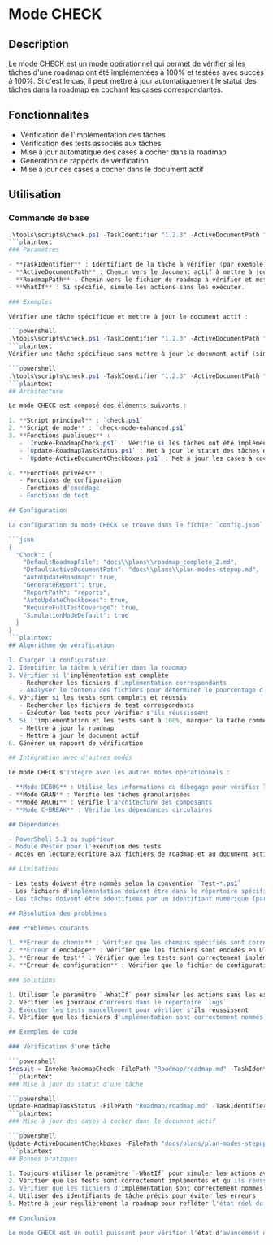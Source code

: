 # Mode CHECK

## Description

Le mode CHECK est un mode opérationnel qui permet de vérifier si les tâches d'une roadmap ont été implémentées à 100% et testées avec succès à 100%. Si c'est le cas, il peut mettre à jour automatiquement le statut des tâches dans la roadmap en cochant les cases correspondantes.

## Fonctionnalités

- Vérification de l'implémentation des tâches
- Vérification des tests associés aux tâches
- Mise à jour automatique des cases à cocher dans la roadmap
- Génération de rapports de vérification
- Mise à jour des cases à cocher dans le document actif

## Utilisation

### Commande de base

```powershell
.\tools\scripts\check.ps1 -TaskIdentifier "1.2.3" -ActiveDocumentPath "docs\plans\plan-modes-stepup.md"
```plaintext
### Paramètres

- **TaskIdentifier** : Identifiant de la tâche à vérifier (par exemple, "1.2.1.3.2.3").
- **ActiveDocumentPath** : Chemin vers le document actif à mettre à jour.
- **RoadmapPath** : Chemin vers le fichier de roadmap à vérifier et mettre à jour.
- **WhatIf** : Si spécifié, simule les actions sans les exécuter.

### Exemples

Vérifier une tâche spécifique et mettre à jour le document actif :

```powershell
.\tools\scripts\check.ps1 -TaskIdentifier "1.2.3" -ActiveDocumentPath "docs\plans\plan-modes-stepup.md"
```plaintext
Vérifier une tâche spécifique sans mettre à jour le document actif (simulation) :

```powershell
.\tools\scripts\check.ps1 -TaskIdentifier "1.2.3" -ActiveDocumentPath "docs\plans\plan-modes-stepup.md" -WhatIf
```plaintext
## Architecture

Le mode CHECK est composé des éléments suivants :

1. **Script principal** : `check.ps1`
2. **Script de mode** : `check-mode-enhanced.ps1`
3. **Fonctions publiques** :
   - `Invoke-RoadmapCheck.ps1` : Vérifie si les tâches ont été implémentées et testées
   - `Update-RoadmapTaskStatus.ps1` : Met à jour le statut des tâches dans la roadmap
   - `Update-ActiveDocumentCheckboxes.ps1` : Met à jour les cases à cocher dans le document actif

4. **Fonctions privées** :
   - Fonctions de configuration
   - Fonctions d'encodage
   - Fonctions de test

## Configuration

La configuration du mode CHECK se trouve dans le fichier `config.json` dans le répertoire `tools\scripts\roadmap-parser\config`.

```json
{
  "Check": {
    "DefaultRoadmapFile": "docs\\plans\\roadmap_complete_2.md",
    "DefaultActiveDocumentPath": "docs\\plans\\plan-modes-stepup.md",
    "AutoUpdateRoadmap": true,
    "GenerateReport": true,
    "ReportPath": "reports",
    "AutoUpdateCheckboxes": true,
    "RequireFullTestCoverage": true,
    "SimulationModeDefault": true
  }
}
```plaintext
## Algorithme de vérification

1. Charger la configuration
2. Identifier la tâche à vérifier dans la roadmap
3. Vérifier si l'implémentation est complète
   - Rechercher les fichiers d'implémentation correspondants
   - Analyser le contenu des fichiers pour déterminer le pourcentage d'implémentation
4. Vérifier si les tests sont complets et réussis
   - Rechercher les fichiers de test correspondants
   - Exécuter les tests pour vérifier s'ils réussissent
5. Si l'implémentation et les tests sont à 100%, marquer la tâche comme terminée
   - Mettre à jour la roadmap
   - Mettre à jour le document actif
6. Générer un rapport de vérification

## Intégration avec d'autres modes

Le mode CHECK s'intègre avec les autres modes opérationnels :

- **Mode DEBUG** : Utilise les informations de débogage pour vérifier l'implémentation
- **Mode GRAN** : Vérifie les tâches granularisées
- **Mode ARCHI** : Vérifie l'architecture des composants
- **Mode C-BREAK** : Vérifie les dépendances circulaires

## Dépendances

- PowerShell 5.1 ou supérieur
- Module Pester pour l'exécution des tests
- Accès en lecture/écriture aux fichiers de roadmap et au document actif

## Limitations

- Les tests doivent être nommés selon la convention `Test-*.ps1`
- Les fichiers d'implémentation doivent être dans le répertoire spécifié
- Les tâches doivent être identifiées par un identifiant numérique (par exemple, "1.2.3")

## Résolution des problèmes

### Problèmes courants

1. **Erreur de chemin** : Vérifier que les chemins spécifiés sont corrects
2. **Erreur d'encodage** : Vérifier que les fichiers sont encodés en UTF-8 avec BOM
3. **Erreur de test** : Vérifier que les tests sont correctement implémentés
4. **Erreur de configuration** : Vérifier que le fichier de configuration est correctement formaté

### Solutions

1. Utiliser le paramètre `-WhatIf` pour simuler les actions sans les exécuter
2. Vérifier les journaux d'erreurs dans le répertoire `logs`
3. Exécuter les tests manuellement pour vérifier s'ils réussissent
4. Vérifier que les fichiers d'implémentation sont correctement nommés et placés

## Exemples de code

### Vérification d'une tâche

```powershell
$result = Invoke-RoadmapCheck -FilePath "Roadmap/roadmap.md" -TaskIdentifier "1.2.3"
```plaintext
### Mise à jour du statut d'une tâche

```powershell
Update-RoadmapTaskStatus -FilePath "Roadmap/roadmap.md" -TaskIdentifier "1.2.3" -Status "Completed"
```plaintext
### Mise à jour des cases à cocher dans le document actif

```powershell
Update-ActiveDocumentCheckboxes -FilePath "docs/plans/plan-modes-stepup.md" -TaskIdentifier "1.2.3" -Status "Completed"
```plaintext
## Bonnes pratiques

1. Toujours utiliser le paramètre `-WhatIf` pour simuler les actions avant de les exécuter
2. Vérifier que les tests sont correctement implémentés et qu'ils réussissent
3. Vérifier que les fichiers d'implémentation sont correctement nommés et placés
4. Utiliser des identifiants de tâche précis pour éviter les erreurs
5. Mettre à jour régulièrement la roadmap pour refléter l'état réel du projet

## Conclusion

Le mode CHECK est un outil puissant pour vérifier l'état d'avancement d'un projet et mettre à jour automatiquement la roadmap. Il permet de s'assurer que les tâches sont correctement implémentées et testées avant d'être marquées comme terminées.
